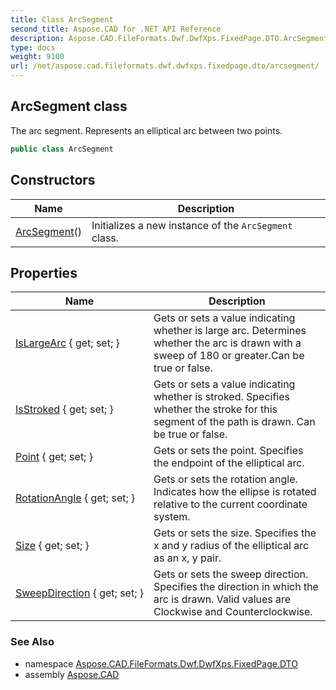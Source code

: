 ```yaml
---
title: Class ArcSegment
second_title: Aspose.CAD for .NET API Reference
description: Aspose.CAD.FileFormats.Dwf.DwfXps.FixedPage.DTO.ArcSegment class. The arc segment. Represents an elliptical arc between two points
type: docs
weight: 9100
url: /net/aspose.cad.fileformats.dwf.dwfxps.fixedpage.dto/arcsegment/
---
```

## ArcSegment class

The arc segment. Represents an elliptical arc between two points.

```csharp
public class ArcSegment
```

## Constructors

| Name | Description |
| --- | --- |
| [ArcSegment](arcsegment/)() | Initializes a new instance of the `ArcSegment` class. |

## Properties

| Name | Description |
| --- | --- |
| [IsLargeArc](../../aspose.cad.fileformats.dwf.dwfxps.fixedpage.dto/arcsegment/islargearc/) { get; set; } | Gets or sets a value indicating whether is large arc. Determines whether the arc is drawn with a sweep of 180 or greater.Can be true or false. |
| [IsStroked](../../aspose.cad.fileformats.dwf.dwfxps.fixedpage.dto/arcsegment/isstroked/) { get; set; } | Gets or sets a value indicating whether is stroked. Specifies whether the stroke for this segment of the path is drawn. Can be true or false. |
| [Point](../../aspose.cad.fileformats.dwf.dwfxps.fixedpage.dto/arcsegment/point/) { get; set; } | Gets or sets the point. Specifies the endpoint of the elliptical arc. |
| [RotationAngle](../../aspose.cad.fileformats.dwf.dwfxps.fixedpage.dto/arcsegment/rotationangle/) { get; set; } | Gets or sets the rotation angle. Indicates how the ellipse is rotated relative to the current coordinate system. |
| [Size](../../aspose.cad.fileformats.dwf.dwfxps.fixedpage.dto/arcsegment/size/) { get; set; } | Gets or sets the size. Specifies the x and y radius of the elliptical arc as an x, y pair. |
| [SweepDirection](../../aspose.cad.fileformats.dwf.dwfxps.fixedpage.dto/arcsegment/sweepdirection/) { get; set; } | Gets or sets the sweep direction. Specifies the direction in which the arc is drawn. Valid values are Clockwise and Counterclockwise. |

### See Also

* namespace [Aspose.CAD.FileFormats.Dwf.DwfXps.FixedPage.DTO](../../aspose.cad.fileformats.dwf.dwfxps.fixedpage.dto/)
* assembly [Aspose.CAD](../../)



